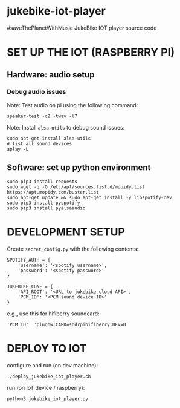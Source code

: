 # jukebike-iot-player
#saveThePlanetWithMusic JukeBike IOT player source code

# SET UP THE IOT (RASPBERRY PI)

## Hardware: audio setup

### Debug audio issues

Note: Test audio on pi using the following command:

```
speaker-test -c2 -twav -l7
```

Note: Install `alsa-utils` to debug sound issues:

```
sudo apt-get install alsa-utils
# list all sound devices
aplay -L
```

## Software: set up python environment

```
sudo pip3 install requests
sudo wget -q -O /etc/apt/sources.list.d/mopidy.list https://apt.mopidy.com/buster.list
sudo apt-get update && sudo apt-get install -y libspotify-dev
sudo pip3 install pyspotify
sudo pip3 install pyalsaaudio
```

# DEVELOPMENT SETUP

Create `secret_config.py` with the following contents:

```
SPOTIFY_AUTH = {
    'username': '<spotify username>',
    'password': '<spotify password>'
}

JUKEBIKE_CONF = {
    'API_ROOT': '<URL to jukebike-cloud API>',
    'PCM_ID': '<PCM sound device ID>'
}
```

e.g., use this for hifiberry soundcard:

```
'PCM_ID': 'plughw:CARD=sndrpihifiberry,DEV=0'
```

# DEPLOY TO IOT

configure and run (on dev machine):

```
./deploy_jukebike_iot_player.sh
```

run (on IoT device / raspberry):

```
python3 jukebike_iot_player.py
```

